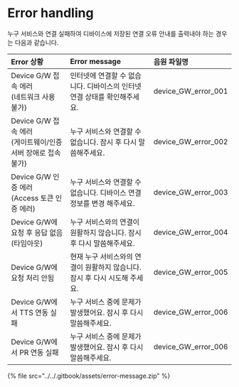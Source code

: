 # Error handling

누구 서비스와 연결 실패하여 디바이스에 저장된 연결 오류 안내를 출력내야 하는 경우는 다음과 같습니다.

| Error 상황 | Error message | 음원 파일명 |
| :--- | :--- | :--- |
| Device G/W 접속 에러<br>(네트워크 사용 불가) | 인터넷에 연결할 수 없습니다. 디바이스의 인터넷 연결 상태를 확인해주세요. | device_GW_error_001 |
| Device G/W 접속 에러<br>(게이트웨이/인증 서버 장애로 접속 불가) | 누구 서비스와 연결할 수 없습니다. 잠시 후 다시 말씀해주세요. | device_GW_error_002 |
| Device G/W 인증 에러<br>(Access 토큰 인증 에러) | 누구 서비스와 연결할 수 없습니다. 디바이스 연결 정보를 변경 해주세요. | device_GW_error_003 |
| Device G/W에 요청 후 응답 없음 (타임아웃) | 누구 서비스와의 연결이 원활하지 않습니다. 잠시 후 다시 말씀해주세요. | device_GW_error_004 |
| Device G/W에 요청 처리 안됨 | 현재 누구 서비스와의 연결이 원활하지 않습니다. 잠시 후 다시 시도해 주세요. | device_GW_error_005 |
| Device G/W에서 TTS 연동 실패 | 누구 서비스 중에 문제가 발생했어요. 잠시 후 다시 말씀해주세요. | device_GW_error_006 |
| Device G/W에서 PR 연동 실패 | 누구 서비스 중에 문제가 발생했어요. 잠시 후 다시 말씀해주세요. | device_GW_error_006 |

{% file src="../../.gitbook/assets/error-message.zip" %}
